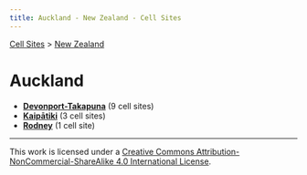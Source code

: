 ```yaml
---
title: Auckland - New Zealand - Cell Sites
---
```


[Cell Sites](../../) > [New Zealand](../)

# Auckland

* **[Devonport-Takapuna](devonport-takapuna)** (9 cell sites)
* **[Kaipātiki](kaipatiki)** (3 cell sites)
* **[Rodney](rodney)** (1 cell site)

---

This work is licensed under a [Creative Commons Attribution-NonCommercial-ShareAlike 4.0 International License](http://creativecommons.org/licenses/by-nc-sa/4.0/).
